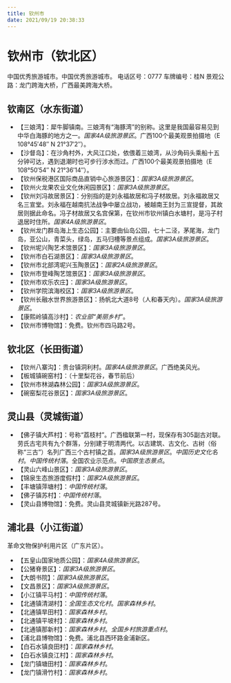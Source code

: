 ```yaml
---
title: 钦州市
date: 2021/09/19 20:38:33
---
```


# 钦州市（钦北区）
中国优秀旅游城市。中国优秀旅游城市。
电话区号：0777
车牌编号：桂N
景观公路：龙门跨海大桥，广西最美跨海大桥。
## 钦南区（水东街道）
* 【三娘湾】：犀牛脚镇南。三娘湾有“海豚湾”的别称。这里是我国最容易见到中华白海豚的地方之一。*国家4A级旅游景区*。广西100个最美观景拍摄地（E 108°45′48″ N 21°37′2″）。
* 【沙督岛】：在沙角村外，大风江口处，依偎着三娘湾，从沙角码头乘船十五分钟可达，遇到退潮时也可步行涉水而过。广西100个最美观景拍摄地（E 108°50′54″ N 21°36′14″）。
* 【钦州保税港区国际商品直销中心旅游景区】：*国家3A级旅游景区*。
* 【钦州火龙果农业文化休闲园景区】：*国家3A级旅游景区*。
* 【钦州刘冯故居景区】：分别指的是刘永福故居和冯子材故居。刘永福故居又名三宣堂。刘永福在越南抗法战争中屡立战功，被越南王封为三宣提督，其故居则据此命名。冯子材故居又名宫保第，在钦州市钦州镇白水塘村，是冯子村退居时住所。*国家4A级旅游景区*。
* 【钦州龙门群岛海上生态公园】：主要由仙岛公园，七十二泾，茅尾海，龙门岛，亚公山，青菜头，绿岛，五马归槽等景点组成。*国家3A级旅游景区*。
* 【钦州坭兴陶艺术馆景区】：*国家3A级旅游景区*。
* 【钦州市白石湖景区】：*国家3A级旅游景区*。
* 【钦州市北部湾坭兴玉陶景区】：*国家2A级旅游景区*。
* 【钦州市登峰陶艺馆景区】：*国家3A级旅游景区*。
* 【钦州市欢乐农庄】：*国家3A级旅游景区*。
* 【钦州学院滨海校区】：*国家3A级旅游景区*。
* 【钦州长融水世界旅游景区】：扬帆北大道8号（人和春天内）。*国家3A级旅游景区*。
* 【康熙岭镇高沙村】：*农业部“美丽乡村”*。
* 【钦州市博物馆】：免费。钦州市四马路2号。
## 钦北区（长田街道）
* 【钦州八寨沟】：贵台镇洞利村。*国家4A级旅游景区*。广西绝美风光。
* 【板城镇碗窑村】：（十里梨花谷，春节前后）
* 【钦州市林湖森林公园】：*国家3A级旅游景区*。
* 【碗窑梨花谷景区】：*国家3A级旅游景区*。
## 灵山县（灵城街道）
* 【佛子镇大芦村】：号称“荔枝村”。广西楹联第一村，现保存有305副古对联。劳氏古宅共有九个群落，分别建于明清两代。以古建筑、古文化、古树（俗称“三古”）名列广西三个古村镇之首。*国家3A级旅游景区*。*中国历史文化名村*。*中国传统村落*。全国农业示范点。*中国原生态景点*。
* 【灵山六峰山景区】：*国家3A级旅游景区*。
* 【锦泉生态旅游度假村】：*国家2A级旅游景区*。
* 【丰塘镇萍塘村】：*中国传统村落*。
* 【佛子镇苏村】：*中国传统村落*。
* 【灵山县博物馆】：免费。灵山县灵城镇新光路287号。
## 浦北县（小江街道）
革命文物保护利用片区（广东片区）。
* 【五皇山国家地质公园】：*国家4A级旅游景区*。
* 【公猪脊景区】：*国家3A级旅游景区*。
* 【大朗书院】：*国家3A级旅游景区*。
* 【文昌景区】：*国家3A级旅游景区*。
* 【小江镇平马村】：*中国传统村落*。
* 【北通镇清湖村】：*全国生态文化村*。*国家森林乡村*。
* 【北通镇旱田村】：*国家森林乡村*。
* 【北通镇平坡村】：*国家森林乡村*。
* 【北通镇那新村】：*国家森林乡村*。*全国乡村旅游重点村*。
* 【浦北县博物馆】：免费。浦北县西环路金浦新区。
* 【白石水镇良田村】：*国家森林乡村*。
* 【白石水镇良江村】：*国家森林乡村*。
* 【龙门镇塘田村】：*国家森林乡村*。
* 【龙门镇滑竹村】：*国家森林乡村*。
